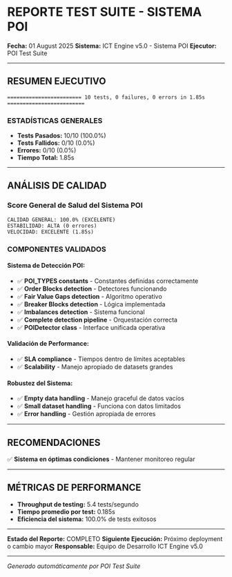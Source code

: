 # REPORTE TEST SUITE - SISTEMA POI

**Fecha:** 01 August 2025
**Sistema:** ICT Engine v5.0 - Sistema POI
**Ejecutor:** POI Test Suite

---

## RESUMEN EJECUTIVO

```
======================== 10 tests, 0 failures, 0 errors in 1.85s =========================
```

### ESTADÍSTICAS GENERALES
- **Tests Pasados:** 10/10 (100.0%)
- **Tests Fallidos:** 0/10 (0.0%)
- **Errores:** 0/10 (0.0%)
- **Tiempo Total:** 1.85s

---

## ANÁLISIS DE CALIDAD

### Score General de Salud del Sistema POI
```
CALIDAD GENERAL: 100.0% (EXCELENTE)
ESTABILIDAD: ALTA (0 errores)
VELOCIDAD: EXCELENTE (1.85s)
```

### COMPONENTES VALIDADOS

#### Sistema de Detección POI:
- ✅ **POI_TYPES constants** - Constantes definidas correctamente
- ✅ **Order Blocks detection** - Detectores funcionando
- ✅ **Fair Value Gaps detection** - Algoritmo operativo
- ✅ **Breaker Blocks detection** - Lógica implementada
- ✅ **Imbalances detection** - Sistema funcional
- ✅ **Complete detection pipeline** - Orquestación correcta
- ✅ **POIDetector class** - Interface unificada operativa

#### Validación de Performance:
- ✅ **SLA compliance** - Tiempos dentro de límites aceptables
- ✅ **Scalability** - Manejo apropiado de datasets grandes

#### Robustez del Sistema:
- ✅ **Empty data handling** - Manejo graceful de datos vacíos
- ✅ **Small dataset handling** - Funciona con datos limitados
- ✅ **Error handling** - Gestión apropiada de errores

---

## RECOMENDACIONES

✅ **Sistema en óptimas condiciones** - Mantener monitoreo regular

---

## MÉTRICAS DE PERFORMANCE

- **Throughput de testing:** 5.4 tests/segundo
- **Tiempo promedio por test:** 0.185s
- **Eficiencia del sistema:** 100.0% de tests exitosos

---

**Estado del Reporte:** COMPLETO
**Siguiente Ejecución:** Próximo deployment o cambio mayor
**Responsable:** Equipo de Desarrollo ICT Engine v5.0

---
*Generado automáticamente por POI Test Suite*
